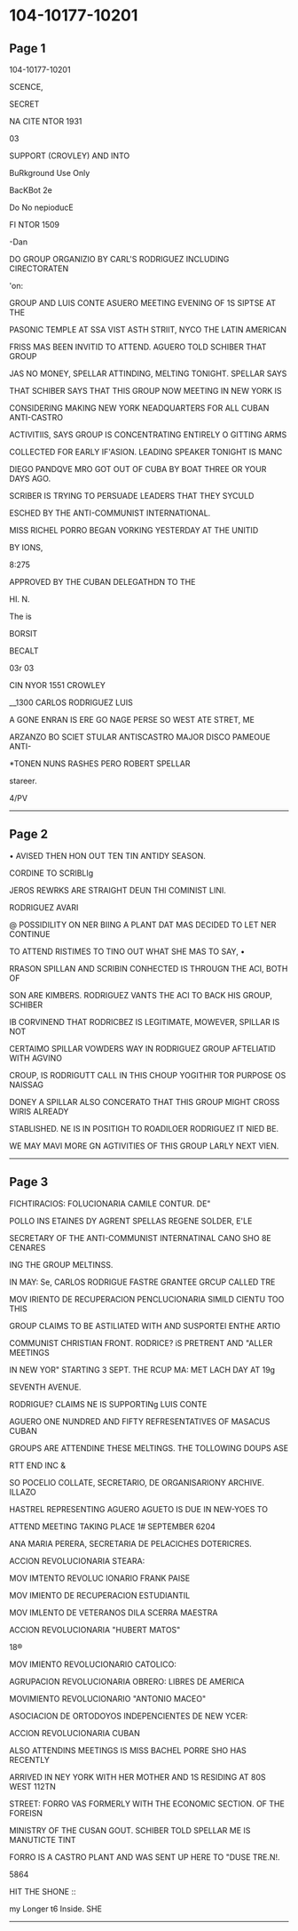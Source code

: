 # 104-10177-10201

## Page 1

104-10177-10201

SCENCE,

SECRET

NA CITE NTOR 1931

03

SUPPORT (CROVLEY) AND INTO

BuRkground Use Only

BacKBot 2e

Do No nepioducE

FI NTOR 1509

-Dan

DO GROUP ORGANIZIO BY CARL'S RODRIGUEZ INCLUDING CIRECTORATEN

'on:

GROUP AND LUIS CONTE ASUERO MEETING EVENING OF 1S SIPTSE AT THE

PASONIC TEMPLE AT SSA VIST ASTH STRIIT, NYCO THE LATIN AMERICAN

FRISS MAS BEEN INVITID TO ATTEND. AGUERO TOLD SCHIBER THAT GROUP

JAS NO MONEY, SPELLAR ATTINDING, MELTING TONIGHT. SPELLAR SAYS

THAT SCHIBER SAYS THAT THIS GROUP NOW MEETING IN NEW YORK IS

CONSIDERING MAKING NEW YORK NEADQUARTERS FOR ALL CUBAN ANTI-CASTRO

ACTIVITIIS, SAYS GROUP IS CONCENTRATING ENTIRELY O GITTING ARMS

COLLECTED FOR EARLY IF'ASION. LEADING SPEAKER TONIGHT IS MANC

DIEGO PANDQVE MRO GOT OUT OF CUBA BY BOAT THREE OR YOUR DAYS AGO.

SCRIBER IS TRYING TO PERSUADE LEADERS THAT THEY SYCULD

ESCHED BY THE ANTI-COMMUNIST INTERNATIONAL.

MISS RICHEL PORRO BEGAN VORKING YESTERDAY AT THE UNITID

BY IONS,

8:275

APPROVED BY THE CUBAN DELEGATHDN TO THE

HI. N.

The is

BORSIT

BECALT

03r 03

CIN NYOR 1551 CROWLEY

__1300 CARLOS RODRIGUEZ LUIS

A GONE ENRAN IS ERE GO NAGE PERSE SO WEST ATE STRET, ME

ARZANZO BO SCIET STULAR ANTISCASTRO MAJOR DISCO PAMEOUE ANTI-

*TONEN NUNS RASHES PERO ROBERT SPELLAR

stareer.

4/PV

---

## Page 2

• AVISED THEN HON OUT TEN TIN ANTIDY SEASON.

CORDINE TO SCRIBLIg

JEROS REWRKS ARE STRAIGHT DEUN THI COMINIST LINI.

RODRIGUEZ AVARI

@ POSSIDILITY ON NER BIING A PLANT DAT MAS DECIDED TO LET NER CONTINUE

TO ATTEND RISTIMES TO TINO OUT WHAT SHE MAS TO SAY, •

RRASON SPILLAN AND SCRIBIN CONHECTED IS THROUGN THE ACI, BOTH OF

SON ARE KIMBERS. RODRIGUEZ VANTS THE ACI TO BACK HIS GROUP, SCHIBER

IB CORVINEND THAT RODRICBEZ IS LEGITIMATE, MOWEVER, SPILLAR IS NOT

CERTAIMO SPILLAR VOWDERS WAY IN RODRIGUEZ GROUP AFTELIATID WITH AGVINO

CROUP, IS RODRIGUTT CALL IN THIS CHOUP YOGITHIR TOR PURPOSE OS NAISSAG

DONEY A SPILLAR ALSO CONCERATO THAT THIS GROUP MIGHT CROSS WIRIS ALREADY

STABLISHED. NE IS IN POSITIGH TO ROADILOER RODRIGUEZ IT NIED BE.

WE MAY MAVI MORE GN AGTIVITIES OF THIS GROUP LARLY NEXT VIEN.

---

## Page 3

FICHTIRACIOS: FOLUCIONARIA CAMILE CONTUR. DE"

POLLO INS ETAINES DY AGRENT SPELLAS REGENE SOLDER, E'LE

SECRETARY OF THE ANTI-COMMUNIST INTERNATINAL CANO SHO 8E CENARES

ING THE GROUP MELTINSS.

IN MAY: Se, CARLOS RODRIGUE FASTRE GRANTEE GRCUP CALLED TRE

MOV IRIENTO DE RECUPERACION PENCLUCIONARIA SIMILD CIENTU TOO THIS

GROUP CLAIMS TO BE ASTILIATED WITH AND SUSPORTEI ENTHE ARTIO

COMMUNIST CHRISTIAN FRONT. RODRICE? iS PRETRENT AND "ALLER MEETINGS

IN NEW YOR" STARTING 3 SEPT. THE RCUP MA: MET LACH DAY AT 19g

SEVENTH AVENUE.

RODRIGUE? CLAIMS NE IS SUPPORTINg LUIS CONTE

AGUERO ONE NUNDRED AND FIFTY REFRESENTATIVES OF MASACUS CUBAN

GROUPS ARE ATTENDINE THESE MELTINGS. THE TOLLOWING DOUPS ASE

RTT END INC &

SO POCELIO COLLATE, SECRETARIO, DE ORGANISARIONY ARCHIVE. ILLAZO

HASTREL REPRESENTING AGUERO AGUETO IS DUE IN NEW-YOES TO

ATTEND MEETING TAKING PLACE 1# SEPTEMBER 6204

ANA MARIA PERERA, SECRETARIA DE PELACICHES DOTERICRES.

ACCION REVOLUCIONARIA STEARA:

MOV IMTENTO REVOLUC IONARIO FRANK PAISE

MOV IMIENTO DE RECUPERACION ESTUDIANTIL

MOV IMLENTO DE VETERANOS DILA SCERRA MAESTRA

ACCION REVOLUCIONARIA "HUBERT MATOS"

18®

MOV IMIENTO REVOLUCIONARIO CATOLICO:

AGRUPACION REVOLUCIONARIA OBRERO: LIBRES DE AMERICA

MOVIMIENTO REVOLUCIONARIO "ANTONIO MACEO"

ASOCIACION DE ORTODOYOS INDEPENCIENTES DE NEW YCER:

ACCION REVOLUCIONARIA CUBAN

ALSO ATTENDINS MEETINGS IS MISS BACHEL PORRE SHO HAS RECENTLY

ARRIVED IN NEY YORK WITH HER MOTHER AND 1S RESIDING AT 80S WEST 112TN

STREET: FORRO VAS FORMERLY WITH THE ECONOMIC SECTION. OF THE FOREISN

MINISTRY OF THE CUSAN GOUT. SCHIBER TOLD SPELLAR ME IS MANUTICTE TINT

FORRO IS A CASTRO PLANT AND WAS SENT UP HERE TO "DUSE TRE.N!.

5864

HIT THE SHONE ::

my Longer t6 Inside. SHE

---

